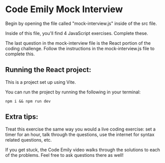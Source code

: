 # Code Emily Mock Interview

Begin by opening the file called "mock-interview.js" inside of the src file.

Inside of this file,  you'll find 4 JavaScript exercises. Complete these.

The last question in the mock-interview file is the React portion of the coding challenge. Follow the instructions in the mock-interview.js file to complete this.

## Running the React project:

This is a project set up using Vite.

You can run the project by running the following in your terminal:

```npm i && npm run dev```

## Extra tips:
Treat this exercise the same way you would a live coding exercise: set a timer for an hour, talk through the questions, use the internet for syntax related questions, etc. 

If you get stuck, the Code Emily video walks through the solutions to each of the problems. Feel free to ask questions there as well!
